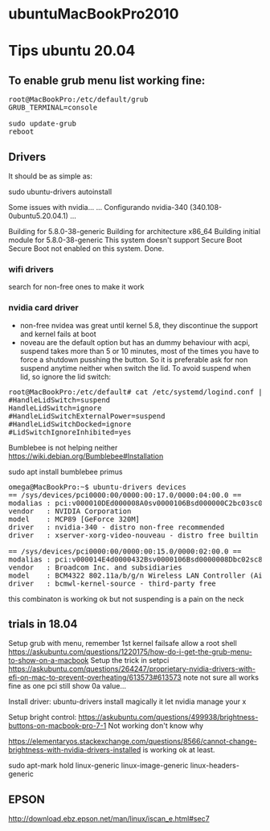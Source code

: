 # ubuntuMacBookPro2010

# Tips ubuntu 20.04

## To enable grub menu list working fine: 
<pre>
root@MacBookPro:/etc/default/grub
GRUB_TERMINAL=console

sudo update-grub
reboot
</pre>

## Drivers

It should be as simple as:

sudo ubuntu-drivers autoinstall

Some issues with nvidia...
...
Configurando nvidia-340 (340.108-0ubuntu5.20.04.1) ...

Building for 5.8.0-38-generic
Building for architecture x86_64
Building initial module for 5.8.0-38-generic
This system doesn't support Secure Boot
Secure Boot not enabled on this system.
Done.



### wifi drivers
search for non-free ones to make it work

### nvidia card driver
* non-free nvidea was great until kernel 5.8, they discontinue the support and kernel fails at boot
* noveau are the default option but has an dummy behaviour with acpi, suspend takes more than 5 or 10 minutes, most of the times you have to force a shutdown pusshing the button. So it is preferable ask for non suspend anytime neither when switch the lid. 
To avoid suspend when lid, so ignore the lid switch:
<pre>
root@MacBookPro:/etc/default# cat /etc/systemd/logind.conf | grep -i lid
#HandleLidSwitch=suspend
HandleLidSwitch=ignore
#HandleLidSwitchExternalPower=suspend
#HandleLidSwitchDocked=ignore
#LidSwitchIgnoreInhibited=yes
</pre>


Bumblebee is not helping neither
https://wiki.debian.org/Bumblebee#Installation

sudo apt install bumblebee primus


<pre>
omega@MacBookPro:~$ ubuntu-drivers devices
== /sys/devices/pci0000:00/0000:00:17.0/0000:04:00.0 ==
modalias : pci:v000010DEd000008A0sv0000106Bsd000000C2bc03sc00i00
vendor   : NVIDIA Corporation
model    : MCP89 [GeForce 320M]
driver   : nvidia-340 - distro non-free recommended
driver   : xserver-xorg-video-nouveau - distro free builtin

== /sys/devices/pci0000:00/0000:00:15.0/0000:02:00.0 ==
modalias : pci:v000014E4d0000432Bsv0000106Bsd0000008Dbc02sc80i00
vendor   : Broadcom Inc. and subsidiaries
model    : BCM4322 802.11a/b/g/n Wireless LAN Controller (AirPort Extreme)
driver   : bcmwl-kernel-source - third-party free
</pre>

this combinaton is working ok but not suspending is a pain on the neck


## trials in 18.04
Setup grub with menu, remember 1st kernel failsafe allow a root shell
https://askubuntu.com/questions/1220175/how-do-i-get-the-grub-menu-to-show-on-a-macbook
Setup the trick in setpci
https://askubuntu.com/questions/264247/proprietary-nvidia-drivers-with-efi-on-mac-to-prevent-overheating/613573#613573
note not sure all works fine as one pci still show 0a value...

Install driver:
ubuntu-drivers install 
magically it let nvidia manage your x

Setup bright control:
https://askubuntu.com/questions/499938/brightness-buttons-on-macbook-pro-7-1
Not working don't know why

https://elementaryos.stackexchange.com/questions/8566/cannot-change-brightness-with-nvidia-drivers-installed is working ok at least.

sudo apt-mark hold linux-generic linux-image-generic linux-headers-generic

## EPSON 
http://download.ebz.epson.net/man/linux/iscan_e.html#sec7
